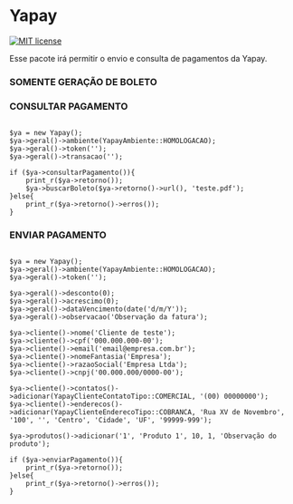 # Yapay
[![MIT license](https://img.shields.io/dub/l/vibe-d.svg)](http://opensource.org/licenses/MIT)

Esse pacote irá permitir o envio e consulta de pagamentos da Yapay.

### SOMENTE GERAÇÃO DE BOLETO

### CONSULTAR PAGAMENTO
```shell

$ya = new Yapay();
$ya->geral()->ambiente(YapayAmbiente::HOMOLOGACAO);
$ya->geral()->token(''); 
$ya->geral()->transacao('');

if ($ya->consultarPagamento()){
    print_r($ya->retorno());
    $ya->buscarBoleto($ya->retorno()->url(), 'teste.pdf');
}else{
    print_r($ya->retorno()->erros());
}

```

### ENVIAR PAGAMENTO
```shell

$ya = new Yapay();
$ya->geral()->ambiente(YapayAmbiente::HOMOLOGACAO);
$ya->geral()->token(''); 

$ya->geral()->desconto(0);
$ya->geral()->acrescimo(0);
$ya->geral()->dataVencimento(date('d/m/Y'));
$ya->geral()->observacao('Observação da fatura');

$ya->cliente()->nome('Cliente de teste');
$ya->cliente()->cpf('000.000.000-00');
$ya->cliente()->email('email@empresa.com.br');
$ya->cliente()->nomeFantasia('Empresa');
$ya->cliente()->razaoSocial('Empresa Ltda');
$ya->cliente()->cnpj('00.000.000/0000-00');

$ya->cliente()->contatos()->adicionar(YapayClienteContatoTipo::COMERCIAL, '(00) 00000000');
$ya->cliente()->enderecos()->adicionar(YapayClienteEnderecoTipo::COBRANCA, 'Rua XV de Novembro', '100', '', 'Centro', 'Cidade', 'UF', '99999-999');

$ya->produtos()->adicionar('1', 'Produto 1', 10, 1, 'Observação do produto');

if ($ya->enviarPagamento()){
    print_r($ya->retorno());
}else{
    print_r($ya->retorno()->erros());
}

```

